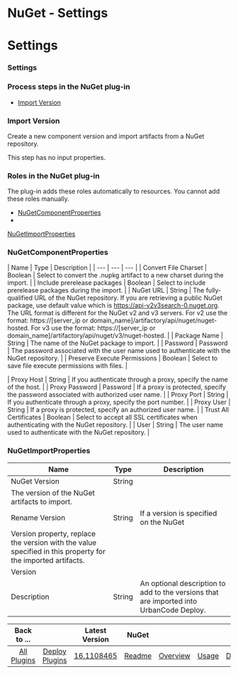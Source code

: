 
NuGet - Settings
================

# Settings



### Settings






### Process steps in the NuGet plug-in


* [Import Version](#import_version)




### Import Version



Create a new component version and import artifacts from a NuGet repository.


This step has no input properties.





### Roles in the NuGet plug-in


The plug-in adds these roles automatically to resources. You cannot add these 
roles manually.


* [NuGetComponentProperties](#nugetcomponentproperties_role)
* 
[NuGetImportProperties](#nugetimportproperties_role)



### NuGetComponentProperties




| Name | Type | Description |
|
 --- | --- | --- |
| Convert File Charset | Boolean | Select to convert the .nupkg artifact to a new charset during the 
import. |
| Include prerelease packages | Boolean | Select to include prerelease packages during the import. |
| NuGet 
URL | String | The fully-qualified URL of the NuGet repository. If you are retrieving a public NuGet package, use 
default value which is https://api-v2v3search-0.nuget.org. The URL format is different for the NuGet v2 and v3 servers. 
For v2 use the format: https://[server\_ip or domain\_name]/artifactory/api/nuget/nuget-hosted. For v3 use the format: 
https://[server\_ip or domain\_name]/artifactory/api/nuget/v3/nuget-hosted. |
| Package Name | String | The name of the 
NuGet package to import. |
| Password | Password | The password associated with the user name used to authenticate with 
the NuGet repository. |
| Preserve Execute Permissions | Boolean | Select to save file execute permissions with files. |

| Proxy Host | String | If you authenticate through a proxy, specify the name of the host. |
| Proxy Password | 
Password | If a proxy is protected, specify the password associated with authorized user name. |
| Proxy Port | String |
 If you authenticate through a proxy, specify the port number. |
| Proxy User | String | If a proxy is protected, 
specify an authorized user name. |
| Trust All Certificates | Boolean | Select to accept all SSL certificates when 
authenticating with the NuGet repository. |
| User | String | The user name used to authenticate with the NuGet 
repository. |


### NuGetImportProperties




| Name | Type | Description |
| --- | --- | --- |
| NuGet Version | String
 | The version of the NuGet artifacts to import. |
| Rename Version | String | If a version is specified on the NuGet 
Version property, replace the version with the value specified in this property for the imported artifacts. |
| Version 
Description | String | An optional description to add to the versions that are imported into UrbanCode Deploy. |





|Back to ...||Latest Version|NuGet ||||
| :---: | :---: | :---: | :---: | :---: | :---: | :---: |
|[All Plugins](../../index.md)|[Deploy Plugins](../README.md)|[16.1108465](https://raw.githubusercontent.com/UrbanCode/IBM-UCD-PLUGINS/main/files/nuget-source-config/nuget-source-config-16.1108465.zip)|[Readme](README.md)|[Overview](overview.md)|[Usage](usage.md)|[Downloads](downloads.md)|
